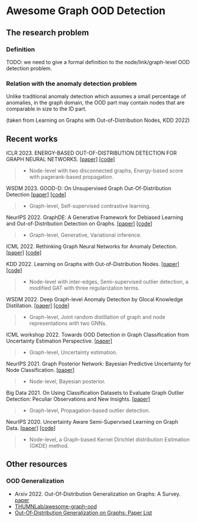 # Awesome Graph OOD Detection

## The research problem

### Definition

TODO: we need to give a formal definition to the node/link/graph-level OOD detection problem.

### Relation with the anomaly detection problem

Unlike traditional anomaly detection which assumes a small percentage of anomalies, 
in the graph domain, 
the OOD part may contain nodes that are comparable in size to the ID part. 

(taken from Learning on Graphs with Out-of-Distribution Nodes, KDD 2022)


## Recent works
ICLR 2023. ENERGY-BASED OUT-OF-DISTRIBUTION DETECTION FOR GRAPH NEURAL NETWORKS.
[[paper]](https://arxiv.org/pdf/2302.02914.pdf)
[[code]](https://github.com/qitianwu/GraphOOD-GNNSafe)
>- Node-level with two disconnected graphs, Energy-based score with pagerank-based propagation.

WSDM 2023. GOOD-D: On Unsupervised Graph Out-Of-Distribution Detection
[[paper]](https://arxiv.org/pdf/2211.04208.pdf)
[[code]](https://github.com/yixinliu233/G-OOD-D)
>- Graph-level, Self-supervised contrastive learning.

NeurIPS 2022. GraphDE: A Generative Framework for Debiased Learning and Out-of-Distribution Detection on Graphs.
[[paper]](https://openreview.net/pdf?id=mSiPuHIP7t8)
[[code]](https://github.com/Emiyalzn/GraphDE)
>- Graph-level, Generative, Variational inference.

ICML 2022. Rethinking Graph Neural Networks for Anomaly Detection.
[[paper]](https://proceedings.mlr.press/v162/tang22b/tang22b.pdf)
[[code]](https://github.com/squareRoot3/Rethinking-Anomaly-Detection)

KDD 2022. Learning on Graphs with Out-of-Distribution Nodes.
[[paper]](https://dl.acm.org/doi/10.1145/3534678.3539457)
[[code]](https://github.com/SongYYYY/KDD22-OODGAT)
>- Node-level with inter-edges, Semi-supervised outlier detection, a modified GAT with three regularization terms.

WSDM 2022. Deep Graph-level Anomaly Detection by Glocal Knowledge Distillation.
[[paper]](https://arxiv.org/pdf/2112.10063.pdf)
[[code]](https://github.com/RongrongMa/GLocalKD)
>- Graph-level, Joint random distillation of graph and node representations with two GNNs.

ICML workshop 2022. Towards OOD Detection in Graph Classification from Uncertainty Estimation Perspective.
[[paper]](https://arxiv.org/pdf/2206.10691.pdf)
>- Graph-level, Uncertainty estimation.

NeurIPS 2021. Graph Posterior Network: Bayesian Predictive Uncertainty for Node Classification.
[[paper]](https://proceedings.neurips.cc/paper/2021/file/95b431e51fc53692913da5263c214162-Paper.pdf)
>- Node-level, Bayesian posterior.

Big Data 2021. On Using Classification Datasets to Evaluate Graph Outlier Detection: Peculiar Observations and New Insights.
[[paper]](https://arxiv.org/pdf/2012.12931.pdf)
>- Graph-level, Propagation-based outlier detection.

NeurIPS 2020. Uncertainty Aware Semi-Supervised Learning on Graph Data.
[[paper]](https://proceedings.neurips.cc/paper/2020/file/968c9b4f09cbb7d7925f38aea3484111-Paper.pdf)
[[code]](https://github.com/zxj32/uncertainty-GNN)
>- Node-level, a Graph-based Kernel Dirichlet distribution Estimation (GKDE) method.

## Other resources
### OOD Generalization
- Arxiv 2022. Out-Of-Distribution Generalization on Graphs: A Survey.
[paper](https://arxiv.org/pdf/2202.07987.pdf)
- [THUMNLab/awesome-graph-ood](https://github.com/THUMNLab/awesome-graph-ood)
- [Out-Of-Distribution Generalization on Graphs: Paper List](https://graph.ood-generalization.com/)
